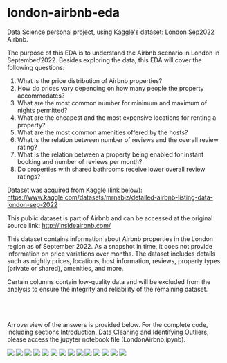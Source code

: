 # london-airbnb-eda
Data Science personal project, using Kaggle's dataset: London Sep2022 Airbnb.

The purpose of this EDA is to understand the Airbnb scenario in London in September/2022.
Besides exploring the data, this EDA will cover the following questions:

1) What is the price distribution of Airbnb properties?
2) How do prices vary depending on how many people the property accommodates?
3) What are the most common number for minimum and maximum of nights permitted?
4) What are the cheapest and the most expensive locations for renting a property?
5) What are the most common amenities offered by the hosts?
6) What is the relation between number of reviews and the overall review rating?
7) What is the relation between a property being enabled for instant booking and number of reviews per month?
8) Do properties with shared bathrooms receive lower overall review ratings?

Dataset was acquired from Kaggle (link below):
https://www.kaggle.com/datasets/mrnabiz/detailed-airbnb-listing-data-london-sep-2022

This public dataset is part of Airbnb and can be accessed at the original source link: http://insideairbnb.com/

This dataset contains information about Airbnb properties in the London region as of September 2022. As a snapshot in time, it does not provide information on price variations over months. The dataset includes details such as nightly prices, locations, host information, reviews, property types (private or shared), amenities, and more.

Certain columns contain low-quality data and will be excluded from the analysis to ensure the integrity and reliability of the remaining dataset.

<br><br><br>
An overview of the answers is provided below.
For the complete code, including sections Introduction, Data Cleaning and Identifying Outliers, please access the jupyter notebook file (LondonAirbnb.ipynb).
<br>

![](https://github.com/negraod/london-airbnb-eda/blob/main/readme_img/eda-q1.png)
![](https://github.com/negraod/london-airbnb-eda/blob/main/readme_img/eda-q2.png)
![](https://github.com/negraod/london-airbnb-eda/blob/main/readme_img/eda-q3.png)
![](https://github.com/negraod/london-airbnb-eda/blob/main/readme_img/eda-q4-01.png)
![](https://github.com/negraod/london-airbnb-eda/blob/main/readme_img/eda-q4-02.png)
![](https://github.com/negraod/london-airbnb-eda/blob/main/readme_img/eda-q4-03.png)
![](https://github.com/negraod/london-airbnb-eda/blob/main/readme_img/eda-q4-04.png)
![](https://github.com/negraod/london-airbnb-eda/blob/main/readme_img/eda-q4-05.png)
![](https://github.com/negraod/london-airbnb-eda/blob/main/readme_img/eda-q5.png)
![](https://github.com/negraod/london-airbnb-eda/blob/main/readme_img/eda-q6-01.png)
![](https://github.com/negraod/london-airbnb-eda/blob/main/readme_img/eda-q6-02.png)
![](https://github.com/negraod/london-airbnb-eda/blob/main/readme_img/eda-q7.png)
![](https://github.com/negraod/london-airbnb-eda/blob/main/readme_img/eda-q8-01.png)
![](https://github.com/negraod/london-airbnb-eda/blob/main/readme_img/eda-q8-02.png)

